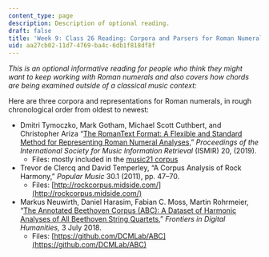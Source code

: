 ```yaml
---
content_type: page
description: Description of optional reading.
draft: false
title: 'Week 9: Class 26 Reading: Corpora and Parsers for Roman Numerals'
uid: aa27cb02-11d7-4769-ba4c-6db1f818df8f
---
```

*This is an optional informative reading for people who think they might want to keep working with Roman numerals and also covers how chords are being examined outside of a classical music context:*

Here are three corpora and representations for Roman numerals, in rough chronological order from oldest to newest:

- Dmitri Tymoczko, Mark Gotham, Michael Scott Cuthbert, and Christopher Ariza “[The RomanText Format: A Flexible and Standard Method for Representing Roman Numeral Analyses,](https://dspace.mit.edu/handle/1721.1/137847.2)” *Proceedings of the International Society for Music Information Retrieval* (ISMIR) 20, (2019). 
    - Files: mostly included in the [music21 corpus](https://www.music21.org/music21docs/about/referenceCorpus.html)
- Trevor de Clercq and David Temperley, “A Corpus Analysis of Rock Harmony,” *Popular Music* 30.1 (2011), pp. 47–70.
    - Files: [http://rockcorpus.midside.com/](http://rockcorpus.midside.com/)
- Markus Neuwirth, Daniel Harasim, Fabian C. Moss, Martin Rohrmeier, “[The Annotated Beethoven Corpus (ABC): A Dataset of Harmonic Analyses of All Beethoven String Quartets](https://www.frontiersin.org/articles/10.3389/fdigh.2018.00016/full),” *Frontiers in Digital Humanities,* 3 July 2018.
    - Files: [https://github.com/DCMLab/ABC](https://github.com/DCMLab/ABC)
